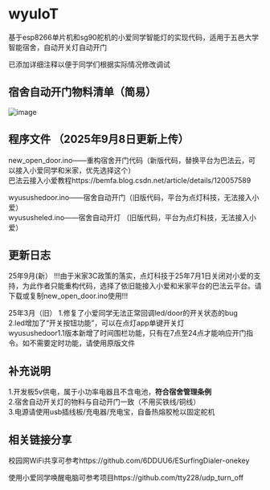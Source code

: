 # wyuIoT
基于esp8266单片机和sg90舵机的小爱同学智能灯的实现代码，适用于五邑大学智能宿舍，自动开关灯自动开门  



已添加详细注释以便于同学们根据实际情况修改调试
## 宿舍自动开门物料清单（简易）
![image](https://github.com/MYHealer/wyuIoT/assets/141480264/4a1f4b83-266a-4931-90eb-25fff0989f52)
## 程序文件  （2025年9月8日更新上传）
new_open_door.ino——重构宿舍开门代码（新版代码，替换平台为巴法云，可以接入小爱同学和米家，优先选择这个）  
巴法云接入小爱教程https://bemfa.blog.csdn.net/article/details/120057589

wyusushedoor.ino——宿舍自动开门（旧版代码，平台为点灯科技，无法接入小爱）  
wyususheled.ino——宿舍自动开灯 （旧版代码，平台为点灯科技，无法接入小爱）  

## 更新日志  
25年9月(新）
!!!由于米家3C政策的落实，点灯科技于25年7月1日关闭对小爱的支持，为此作者只能重构代码，选择了依旧能接入小爱和米家平台的巴法云平台。请下载或复制new_open_door.ino使用!!!  

25年3月（旧）
1.修复了小爱同学无法正常回调led/door的开关状态的bug  
2.led增加了“开关按钮功能”，可以在点灯app单键开关灯  
wyusushedoor1.1版本新增了时间围栏功能，只有在7点至24点才能响应开门指令。如不需要定时功能，请使用原版文件
## 补充说明
1.开发板5v供电，属于小功率电器且不含电池，**符合宿舍管理条例**  
2.宿舍自动开关灯的物料与自动开门一致（不用买铁线/铜线）  
3.电源请使用usb插线板/充电器/充电宝，自备热熔胶枪以固定舵机
## 相关链接分享
校园网WiFi共享可参考https://github.com/6DDUU6/ESurfingDialer-onekey

使用小爱同学唤醒电脑可参考项目https://github.com/tty228/udp_turn_off

